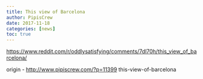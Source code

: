 ```yaml
---
title: This view of Barcelona
author: PipisCrew
date: 2017-11-18
categories: [news]
toc: true
---
```


https://www.reddit.com/r/oddlysatisfying/comments/7dl70h/this_view_of_barcelona/

origin - http://www.pipiscrew.com/?p=11399 this-view-of-barcelona